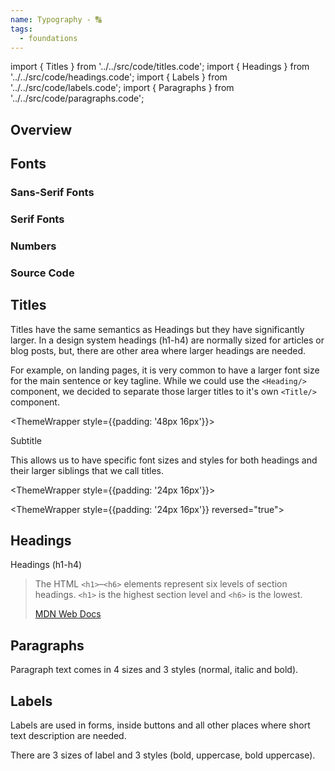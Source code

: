 ```yaml
---
name: Typography - 🔠
tags:
  - foundations
---
```


<!-- CODE IMPORTS -->

<!-- prettier-ignore -->
import { Titles } from '../../src/code/titles.code';
import { Headings } from '../../src/code/headings.code';
import { Labels } from '../../src/code/labels.code';
import { Paragraphs } from '../../src/code/paragraphs.code';

<!-- END CODE IMPORTS -->

<DocHeader props={props}/>

## Overview

## Fonts

### Sans-Serif Fonts

### Serif Fonts

### Numbers

### Source Code

## Titles

Titles have the same semantics as Headings but they have significantly larger.
In a design system headings (h1-h4) are normally sized for articles or blog
posts, but, there are other area where larger headings are needed.

For example, on landing pages, it is very common to have a larger font size for
the main sentence or key tagline. While we could use the `<Heading/>` component,
we decided to separate those larger titles to it's own `<Title/>` component.

<ThemeWrapper style={{padding: '48px 16px'}}>

  <Title style={{textAlign: 'center'}}>Big Statement</Title>
  <Heading style={{textAlign: 'center'}}>Subtitle</Heading>
</ThemeWrapper>

This allows us to have specific font sizes and styles for both headings and
their larger siblings that we call titles.

<!-- prettier-ignore -->
<ThemeWrapper style={{padding: '24px 16px'}}>
  <Titles/>
</ThemeWrapper>

<!-- prettier-ignore -->
<ThemeWrapper style={{padding: '24px 16px'}} reversed="true"> <Titles/>
</ThemeWrapper>

## Headings

Headings (h1-h4)

> The HTML `<h1>`–`<h6>` elements represent six levels of section headings.
> `<h1>` is the highest section level and `<h6>` is the lowest.
>
> [MDN Web Docs](https://developer.mozilla.org/en-US/docs/Web/HTML/Element/Heading_Elements)

<ThemeWrapper>
  <Headings/>
</ThemeWrapper>

<ThemeWrapper reversed="true">
  <Headings/>
</ThemeWrapper>

## Paragraphs

Paragraph text comes in 4 sizes and 3 styles (normal, italic and bold).

<ThemeWrapper>
  <Paragraphs/>
</ThemeWrapper>

<ThemeWrapper reversed="true">
  <Paragraphs/>
</ThemeWrapper>

## Labels

Labels are used in forms, inside buttons and all other places where short text
description are needed.

There are 3 sizes of label and 3 styles (bold, uppercase, bold uppercase).

<ThemeWrapper>
  <Labels/>
</ThemeWrapper>

<ThemeWrapper reversed="true">
  <Labels/>
</ThemeWrapper>
